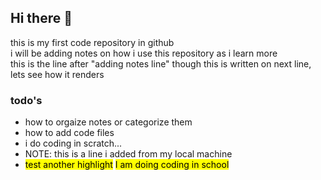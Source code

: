 ## Hi there 👋

this is my first code repository in github
<br/>i will be adding notes on how i use this repository as i learn more
<br/>this is the line after "adding notes line"
though this is written on next line, lets see how it renders

### todo's
* how to orgaize notes or categorize them
* how to add code files
* i do coding in scratch... 
* NOTE: this is a line i added from my local machine
* <mark>test another highlight</mark> <mark>I am doing coding in school</mark>

<!--
**Novaarcoid0/Novaarcoid0** is a ✨ _special_ ✨ repository because its `README.md` (this file) appears on your GitHub profile.

Here are some ideas to get you started:

- 🔭 I’m currently working on ...
- 🌱 I’m currently learning ...
- 👯 I’m looking to collaborate on ...
- 🤔 I’m looking for help with ...
- 💬 Ask me about ...
- 📫 How to reach me: ...
- 😄 Pronouns: ...
- ⚡ Fun fact: ...
-->
